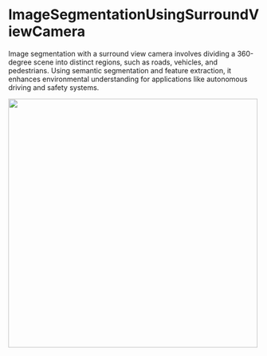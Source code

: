 # ImageSegmentationUsingSurroundViewCamera
Image segmentation with a surround view camera involves dividing a 360-degree scene into distinct regions, such as roads, vehicles, and pedestrians. Using semantic segmentation and feature extraction, it enhances environmental understanding for applications like autonomous driving and safety systems.

<img src="https://github.com/user-attachments/assets/86f5680a-e254-491f-89be-50c618233454" width="500">
